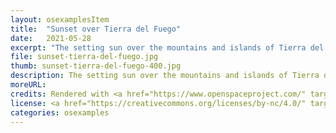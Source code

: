 ```yaml
---
layout: osexamplesItem
title:  "Sunset over Tierra del Fuego"
date:   2021-05-28
excerpt: "The setting sun over the mountains and islands of Tierra del Fuego"
file: sunset-tierra-del-fuego.jpg
thumb: sunset-tierra-del-fuego-400.jpg
description: The setting sun over the mountains and islands of Tierra del Fuego.
moreURL:
credits: Rendered with <a href="https://www.openspaceproject.com/" target="_blank">OpenSpace</a>, by James Hedberg.
license: <a href="https://creativecommons.org/licenses/by-nc/4.0/" target="_blank">CC BY-NC 4.0</a>
categories: osexamples
---
```

